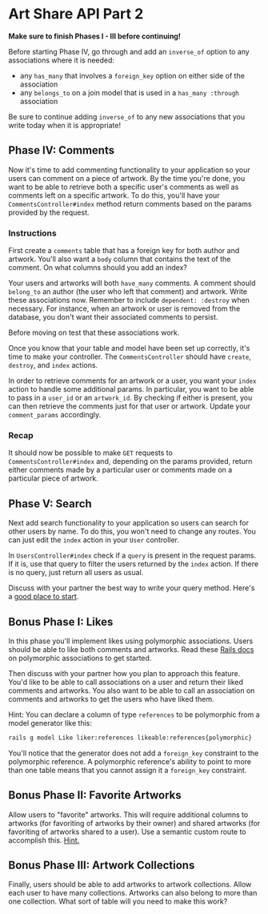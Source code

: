# Art Share API Part 2

**Make sure to finish Phases I - III before continuing!**

Before starting Phase IV, go through and add an `inverse_of` option to any
associations where it is needed:

* any `has_many` that involves a `foreign_key` option on either side of the
  association
* any `belongs_to` on a join model that is used in a `has_many :through`
  association

Be sure to continue adding `inverse_of` to any new associations that you write
today when it is appropriate!

## Phase IV: Comments

Now it's time to add commenting functionality to your application so your users
can comment on a piece of artwork. By the time you're done, you want to be able
to retrieve both a specific user's comments as well as comments left on a
specific artwork. To do this, you'll have your `CommentsController#index` method
return comments based on the params provided by the request.

### Instructions

First create a `comments` table that has a foreign key for both author and
artwork. You'll also want a `body` column that contains the text of the
comment. On what columns should you add an index?

Your users and artworks will both `have_many` comments. A comment should
`belong_to` an author (the user who left that comment) and artwork. Write
these associations now. Remember to include `dependent: :destroy` when
necessary. For instance, when an artwork or user is removed from the
database, you don't want their associated comments to persist.

Before moving on test that these associations work.

Once you know that your table and model have been set up correctly, it's time
to make your controller. The `CommentsController` should have `create`,
`destroy`, and `index` actions.

In order to retrieve comments for an artwork or a user, you want your `index`
action to handle some additional params. In particular, you want to be able to
pass in a `user_id` or an `artwork_id`. By checking if either is present, you
can then retrieve the comments just for that user or artwork. Update your
`comment_params` accordingly.

### Recap

It should now be possible to make `GET` requests to `CommentsController#index`
and, depending on the params provided, return either comments made by a
particular user or comments made on a particular piece of artwork.

## Phase V: Search

Next add search functionality to your application so users can search for other
users by name. To do this, you won't need to change any routes. You can just
edit the `index` action in your `User` controller.

In `UsersController#index` check if a `query` is present in the request params.
If it is, use that query to filter the users returned by the `index` action. If
there is no query, just return all users as usual.

Discuss with your partner the best way to write your query method. Here's a
[good place to start][postgres-search].

## Bonus Phase I: Likes

In this phase you'll implement likes using polymorphic associations. Users
should be able to like both comments and artworks. Read these [Rails
docs][polymorphic-associations] on polymorphic associations to get started.

Then discuss with your partner how you plan to approach this feature. You'd like
to be able to call associations on a user and return their liked comments and
artworks. You also want to be able to call an association on comments and
artworks to get the users who have liked them.

Hint: You can declare a column of type `references` to be polymorphic from a
model generator like this:

```sh
rails g model Like liker:references likeable:references{polymorphic}
```

You'll notice that the generator does not add a `foreign_key` constraint to the
polymorphic reference. A polymorphic reference's ability to point to more than
one table means that you cannot assign it a `foreign_key` constraint.

## Bonus Phase II: Favorite Artworks

Allow users to "favorite" artworks. This will require additional columns to
artworks (for favoriting of artworks by their owner) and shared artworks (for
favoriting of artworks shared to a user). Use a semantic custom route to
accomplish this. [Hint.][more-restful-actions]

## Bonus Phase III: Artwork Collections

Finally, users should be able to add artworks to artwork collections. Allow
each user to have many collections. Artworks can also belong to more than one
collection. What sort of table will you need to make this work?

[postgres-search]: https://www.postgresql.org/docs/current/functions-matching.html
[polymorphic-associations]: http://guides.rubyonrails.org/association_basics.html#polymorphic-associations
[more-restful-actions]: http://guides.rubyonrails.org/v7.0.3/routing.html#adding-more-restful-actions
